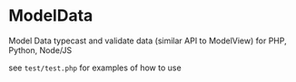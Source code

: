 # ModelData


Model Data typecast and validate data (similar API to ModelView) for PHP, Python, Node/JS

see `test/test.php` for examples of how to use
